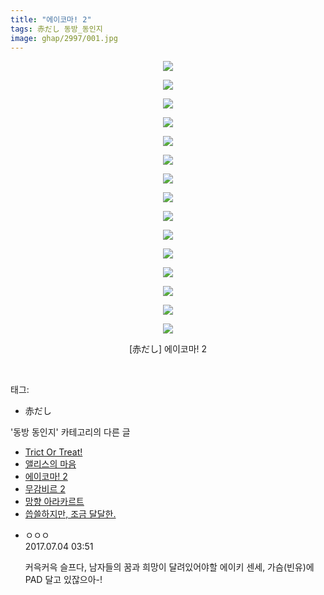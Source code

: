 ```yaml
---
title: "에이코마! 2"
tags: 赤だし 동방_동인지
image: ghap/2997/001.jpg
---
```

<div class="article">
<p style="text-align: center; clear: none; float: none;"><img src="{{ site.nasurl }}/ghap/2997/001.jpg"/></p>
<p style="text-align: center; clear: none; float: none;"><img src="{{ site.nasurl }}/ghap/2997/002.jpg"/></p>
<p style="text-align: center; clear: none; float: none;"><img src="{{ site.nasurl }}/ghap/2997/003.jpg"/></p>
<p style="text-align: center; clear: none; float: none;"><img src="{{ site.nasurl }}/ghap/2997/004.jpg"/></p>
<p style="text-align: center; clear: none; float: none;"><img src="{{ site.nasurl }}/ghap/2997/005.jpg"/></p>
<p style="text-align: center; clear: none; float: none;"><img src="{{ site.nasurl }}/ghap/2997/006.jpg"/></p>
<p style="text-align: center; clear: none; float: none;"><img src="{{ site.nasurl }}/ghap/2997/007.jpg"/></p>
<p style="text-align: center; clear: none; float: none;"><img src="{{ site.nasurl }}/ghap/2997/008.jpg"/></p>
<p style="text-align: center; clear: none; float: none;"><img src="{{ site.nasurl }}/ghap/2997/009.jpg"/></p>
<p style="text-align: center; clear: none; float: none;"><img src="{{ site.nasurl }}/ghap/2997/010.jpg"/></p>
<p style="text-align: center; clear: none; float: none;"><img src="{{ site.nasurl }}/ghap/2997/011.jpg"/></p>
<p style="text-align: center; clear: none; float: none;"><img src="{{ site.nasurl }}/ghap/2997/012.jpg"/></p>
<p style="text-align: center; clear: none; float: none;"><img src="{{ site.nasurl }}/ghap/2997/013.jpg"/></p>
<p style="text-align: center; clear: none; float: none;"><img src="{{ site.nasurl }}/ghap/2997/014.jpg"/></p>
<p style="text-align: center; clear: none; float: none;"><img src="{{ site.nasurl }}/ghap/2997/015.jpg"/></p>
<p style="text-align: center; clear: none; float: none;">[赤だし] 에이코마! 2</p>
<p><br/></p>
</div><div class="tagTrail">
<p>태그: </p>
<ul>
<li>赤だし</li>
</ul>
</div><div class="another">
<p>'동방 동인지' 카테고리의 다른 글</p>
<ul>
<li><a href="/2016-12-25-ghap_2999">Trict Or Treat!</a></li>
<li><a href="/2016-12-25-ghap_2998">앨리스의 마음</a></li>
<li><a href="/2016-12-25-ghap_2997">에이코마! 2</a></li>
<li><a href="/2016-12-25-ghap_2996">무감비르 2</a></li>
<li><a href="/2016-12-25-ghap_2995">망향 아라카르트</a></li>
<li><a href="/2016-12-24-ghap_2993">씁쓸하지만, 조금 달달한.</a></li>
</ul>
</div><div class="cb_module cb_fluid">
<div class="cb_wrt cb_profile">
<div class="comment">
<ul>
<li class="cb_thumb_off" id="comment15028650">
<div class="cb_comment_area">
<div class="cb_info_area">
<div class="cb_section">
<span class="cb_nick_name">ㅇㅇㅇ</span>
</div>
<div class="cb_section">
<span class="cb_date">2017.07.04 03:51 </span>
</div>
</div>
<div class="cb_dsc_comment">
<p class="cb_dsc">
											커윽커윽 슬프다, 남자들의 꿈과 희망이 달려있어야할 에이키 센세, 가슴(빈유)에 PAD 달고 있잖으아-!
										</p>
</div>
</div></li>
</ul>
</div>
</div><!-- commentList close -->
</div>